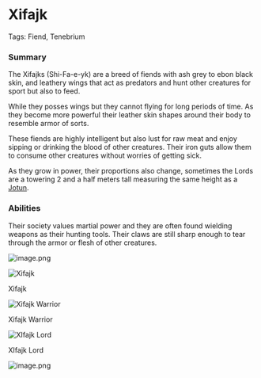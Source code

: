 # Xifajk

Tags: Fiend, Tenebrium

### Summary

The Xifajks (Shi-Fa-e-yk) are a breed of fiends with ash grey to ebon black skin, and leathery wings that act as predators and hunt other creatures for sport but also to feed.

While they posses wings but they cannot flying for long periods of time. As they become more powerful their leather skin shapes around their body to resemble armor of sorts.

These fiends are highly intelligent but also lust for raw meat and enjoy sipping or drinking the blood of other creatures. Their iron guts allow them to consume other creatures without worries of getting sick.

As they grow in power, their proportions also change, sometimes the Lords are a towering 2 and a half meters tall measuring the same height as a [Jotun](Jotun%20854ab2adba3d4ce09e6d2109bb4651e5.md).

### 

### Abilities

Their society values martial power and they are often found wielding weapons as their hunting tools. Their claws are still sharp enough to tear through the armor or flesh of other creatures.

![image.png](image%2055.png)

![Xifajk](Untitled%2070.png)

Xifajk

![Xifajk Warrior](Untitled%2071.png)

Xifajk Warrior

![XIfajk Lord](Untitled%2072.png)

XIfajk Lord

![image.png](image%2056.png)